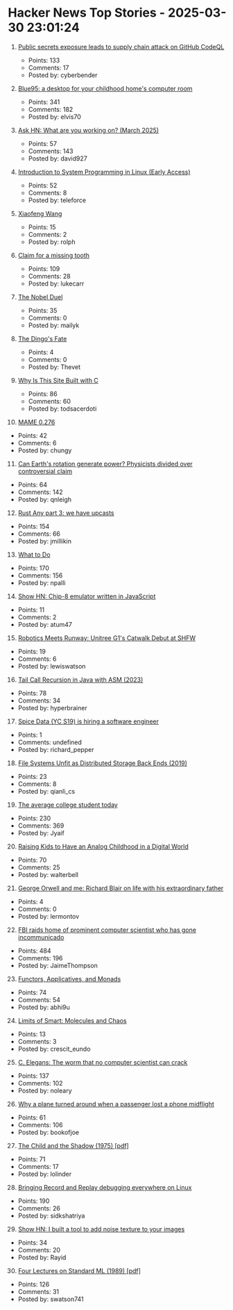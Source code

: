 # Hacker News Top Stories - 2025-03-30 23:01:24

1. [Public secrets exposure leads to supply chain attack on GitHub CodeQL](https://www.praetorian.com/blog/codeqleaked-public-secrets-exposure-leads-to-supply-chain-attack-on-github-codeql/)
   - Points: 133
   - Comments: 17
   - Posted by: cyberbender

2. [Blue95: a desktop for your childhood home's computer room](https://github.com/winblues/blue95)
   - Points: 341
   - Comments: 182
   - Posted by: elvis70

3. [Ask HN: What are you working on? (March 2025)](undefined)
   - Points: 57
   - Comments: 143
   - Posted by: david927

4. [Introduction to System Programming in Linux (Early Access)](https://nostarch.com/introduction-system-programming-linux)
   - Points: 52
   - Comments: 8
   - Posted by: teleforce

5. [Xiaofeng Wang](https://www.researchgate.net/profile/Xiaofeng-Wang-35)
   - Points: 15
   - Comments: 2
   - Posted by: rolph

6. [Claim for a missing tooth](https://tf230.matteason.co.uk/)
   - Points: 109
   - Comments: 28
   - Posted by: lukecarr

7. [The Nobel Duel](https://www.asimov.press/p/nobel-duel)
   - Points: 35
   - Comments: 0
   - Posted by: mailyk

8. [The Dingo's Fate](https://www.noemamag.com/the-dingos-fate/)
   - Points: 4
   - Comments: 0
   - Posted by: Thevet

9. [Why Is This Site Built with C](https://marcelofern.com/posts/c/why-is-this-site-built-with-c/index.html)
   - Points: 86
   - Comments: 60
   - Posted by: todsacerdoti

10. [MAME 0.276](https://www.mamedev.org/?p=549)
   - Points: 42
   - Comments: 6
   - Posted by: chungy

11. [Can Earth's rotation generate power? Physicists divided over controversial claim](https://www.nature.com/articles/d41586-025-00847-0)
   - Points: 64
   - Comments: 142
   - Posted by: qnleigh

12. [Rust Any part 3: we have upcasts](https://lucumr.pocoo.org/2025/3/27/any-upcast/)
   - Points: 154
   - Comments: 66
   - Posted by: jmillikin

13. [What to Do](https://paulgraham.com/do.html)
   - Points: 170
   - Comments: 156
   - Posted by: npalli

14. [Show HN: Chip-8 emulator written in JavaScript](https://github.com/victorqribeiro/Chip8js)
   - Points: 11
   - Comments: 2
   - Posted by: atum47

15. [Robotics Meets Runway: Unitree G1's Catwalk Debut at SHFW](https://chinaminutes.com/2025/03/27/robotics-meets-runway-unitree-g1s-catwalk-debut-at-shfw/)
   - Points: 19
   - Comments: 6
   - Posted by: lewiswatson

16. [Tail Call Recursion in Java with ASM (2023)](https://unlinkedlist.org/2023/03/19/tail-call-recursion-in-java-with-asm/)
   - Points: 78
   - Comments: 34
   - Posted by: hyperbrainer

17. [Spice Data (YC S19) is hiring a software engineer](https://www.ycombinator.com/companies/spice-data/jobs/TijA35R-software-engineer)
   - Points: 1
   - Comments: undefined
   - Posted by: richard_pepper

18. [File Systems Unfit as Distributed Storage Back Ends (2019)](https://dl.acm.org/doi/pdf/10.1145/3341301.3359656)
   - Points: 23
   - Comments: 8
   - Posted by: qianli_cs

19. [The average college student today](https://hilariusbookbinder.substack.com/p/the-average-college-student-today)
   - Points: 230
   - Comments: 369
   - Posted by: Jyaif

20. [Raising Kids to Have an Analog Childhood in a Digital World](https://www.joshuakennon.com/raising-kids-to-have-an-analogue-childhood-in-a-digital-world/)
   - Points: 70
   - Comments: 25
   - Posted by: walterbell

21. [George Orwell and me: Richard Blair on life with his extraordinary father](https://www.theguardian.com/books/2025/mar/19/george-orwell-me-richard-blair-life-with-extraordinary-father)
   - Points: 4
   - Comments: 0
   - Posted by: lermontov

22. [FBI raids home of prominent computer scientist who has gone incommunicado](https://arstechnica.com/security/2025/03/computer-scientist-goes-silent-after-fbi-raid-and-purging-from-university-website/)
   - Points: 484
   - Comments: 196
   - Posted by: JaimeThompson

23. [Functors, Applicatives, and Monads](https://www.thecoder.cafe/p/functors-applicatives-monads)
   - Points: 74
   - Comments: 54
   - Posted by: abhi9u

24. [Limits of Smart: Molecules and Chaos](https://dynomight.substack.com/p/smart)
   - Points: 13
   - Comments: 3
   - Posted by: crescit_eundo

25. [C. Elegans: The worm that no computer scientist can crack](https://www.wired.com/story/openworm-worm-simulator-biology-code/)
   - Points: 137
   - Comments: 102
   - Posted by: noleary

26. [Why a plane turned around when a passenger lost a phone midflight](https://www.washingtonpost.com/travel/2025/03/28/air-france-lost-cellphone/)
   - Points: 61
   - Comments: 106
   - Posted by: bookofjoe

27. [The Child and the Shadow (1975) [pdf]](https://www.johnirons.com/pdfs/shadowleguin.pdf)
   - Points: 71
   - Comments: 17
   - Posted by: lolinder

28. [Bringing Record and Replay debugging everywhere on Linux](https://github.com/sidkshatriya/me/blob/master/008-rr-everywhere.md)
   - Points: 190
   - Comments: 26
   - Posted by: sidkshatriya

29. [Show HN: I built a tool to add noise texture to your images](https://noisetools.vercel.app/)
   - Points: 34
   - Comments: 20
   - Posted by: Rayid

30. [Four Lectures on Standard ML (1989) [pdf]](https://www.cs.tufts.edu/~nr/cs257/archive/mads-tofte/four-lectures.pdf)
   - Points: 126
   - Comments: 31
   - Posted by: swatson741

